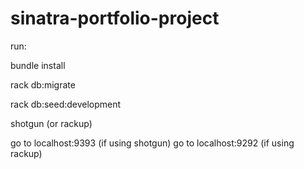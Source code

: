 # sinatra-portfolio-project

run:

bundle install

rack db:migrate

rack db:seed:development

shotgun (or rackup)




go to localhost:9393 (if using shotgun)
go to localhost:9292 (if using rackup)
